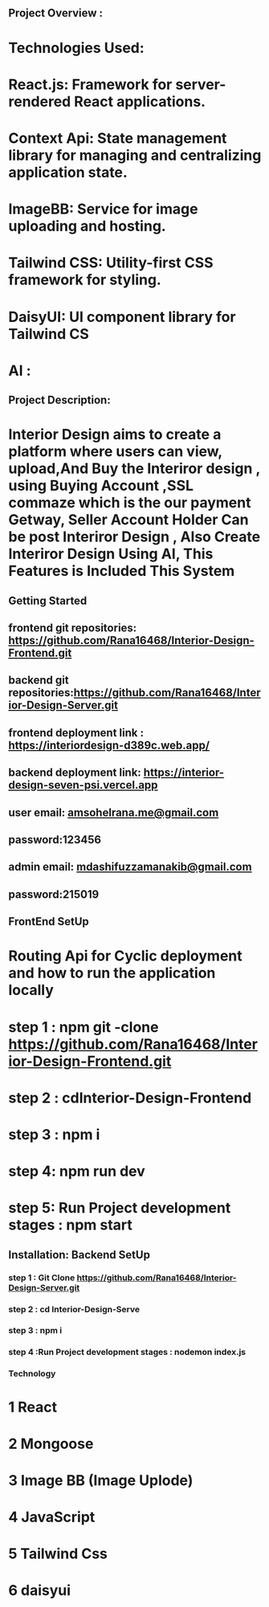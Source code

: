 
## Project Overview : 

# Technologies Used:

# React.js: Framework for server-rendered React applications.
# Context Api: State management library for managing and centralizing application state.
# ImageBB: Service for image uploading and hosting.
# Tailwind CSS: Utility-first CSS framework for styling.
# DaisyUI: UI component library for Tailwind CS
# AI : 
## Project Description:
# Interior Design  aims to create a platform where users can view, upload,And Buy the Interiror design , using Buying Account ,SSL commaze which is the our payment Getway, Seller Account Holder Can be post Interiror Design , Also Create Interiror Design Using AI, This Features is Included This System 


## Getting Started


##  frontend git repositories: https://github.com/Rana16468/Interior-Design-Frontend.git

##  backend git repositories:https://github.com/Rana16468/Interior-Design-Server.git

## frontend deployment link : https://interiordesign-d389c.web.app/

##  backend deployment link: https://interior-design-seven-psi.vercel.app

##  user email: amsohelrana.me@gmail.com

##  password:123456

##  admin email: mdashifuzzamanakib@gmail.com

##  password:215019

## FrontEnd SetUp

# Routing Api for Cyclic deployment and how to run the application locally
# step 1 : npm git -clone https://github.com/Rana16468/Interior-Design-Frontend.git
# step 2 :  cdInterior-Design-Frontend
# step 3 : npm i
# step 4: npm run dev
# step 5: Run Project development stages : npm start

## Installation: Backend SetUp

### step 1 : Git Clone https://github.com/Rana16468/Interior-Design-Server.git
### step 2 : cd Interior-Design-Serve
### step 3 : npm i
### step 4 :Run Project development stages : nodemon index.js



  ###   Technology
  # 1 React
  # 2 Mongoose
  # 3 Image BB (Image Uplode)
  # 4 JavaScript
  # 5 Tailwind Css
  # 6 daisyui

